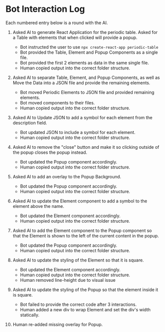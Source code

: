 # Bot Interaction Log

Each numbered entry below is a round with the AI.

1. Asked AI to generate React Application for the periodic table. Asked for a Table with elements that when clicked will provide a popup.
    - Bot instructed the user to use `npx create-react-app periodic-table`
    - Bot provided the Table, Element and Popup Components as a single file.
    - Bot provided the first 2 elements as data in the same single file.
    - Human copied output into the correct folder structure.

2. Asked AI to separate Table, Element, and Popup Components, as well as Move the Data into a JSON file and provide the remaining elements.
    - Bot moved Periodic Elements to JSON file and provided remaining elements.
    - Bot moved components to their files.
    - Human copied output into the correct folder structure.

3. Asked AI to Update JSON to add a symbol for each element from the description field.
    - Bot updated JSON to include a symbol for each element.
    - Human copied output into the correct folder structure.

4. Asked AI to remove the "close" button and make it so clicking outside of the popup closes the popup instead.
    - Bot updated the Popup component accordingly.
    - Human copied output into the correct folder structure.

5. Asked AI to add an overlay to the Popup Background.
    - Bot updated the Popup component accordingly.
    - Human copied output into the correct folder structure.

6. Asked AI to update the Element component to add a symbol to the element above the name.
    - Bot updated the Element component accordingly.
    - Human copied output into the correct folder structure.

7. Asked AI to add the Element component to the Popup component so that the Element is shown to the left of the current content in the popup.
    - Bot updated the Popup component accordingly.
    - Human copied output into the correct folder structure.

8. Asked AI to update the styling of the Element so that it is square.
    - Bot updated the Element component accordingly.
    - Human copied output into the correct folder structure.
    - Human removed line-height due to visual issue

9. Asked AI to update the styling of the Popup so that the element inside it is square.
    - Bot failed to provide the correct code after 3 interactions.
    - Human added a new div to wrap Element and set the div's width statically.

10. Human re-added missing overlay for Popup.